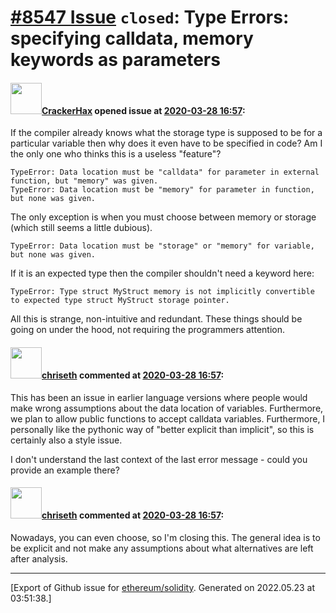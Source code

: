 # [\#8547 Issue](https://github.com/ethereum/solidity/issues/8547) `closed`: Type Errors: specifying calldata, memory keywords as parameters

#### <img src="https://avatars.githubusercontent.com/u/6037535?u=9841747a5327c7264326dd615b41cde3952a518e&v=4" width="50">[CrackerHax](https://github.com/CrackerHax) opened issue at [2020-03-28 16:57](https://github.com/ethereum/solidity/issues/8547):

If the compiler already knows what the storage type is supposed to be for a particular variable then why does it even have to be specified in code? Am I the only one who thinks this is a useless "feature"?

    TypeError: Data location must be "calldata" for parameter in external function, but "memory" was given.
    TypeError: Data location must be "memory" for parameter in function, but none was given.

The only exception is when you must choose between memory or storage (which still seems a little dubious).

    TypeError: Data location must be "storage" or "memory" for variable, but none was given.

If it is an expected type then the compiler shouldn't need a keyword here:

    TypeError: Type struct MyStruct memory is not implicitly convertible to expected type struct MyStruct storage pointer.

All this is strange, non-intuitive and redundant. These things should be going on under the hood, not requiring the programmers attention.

#### <img src="https://avatars.githubusercontent.com/u/9073706?v=4" width="50">[chriseth](https://github.com/chriseth) commented at [2020-03-28 16:57](https://github.com/ethereum/solidity/issues/8547#issuecomment-605862906):

This has been an issue in earlier language versions where people would make wrong assumptions about the data location of variables. Furthermore, we plan to allow public functions to accept calldata variables. Furthermore, I personally like the pythonic way of "better explicit than implicit", so this is certainly also a style issue.

I don't understand the last context of the last error message - could you provide an example there?

#### <img src="https://avatars.githubusercontent.com/u/9073706?v=4" width="50">[chriseth](https://github.com/chriseth) commented at [2020-03-28 16:57](https://github.com/ethereum/solidity/issues/8547#issuecomment-661871231):

Nowadays, you can even choose, so I'm closing this. The general idea is to be explicit and not make any assumptions about what alternatives are left after analysis.


-------------------------------------------------------------------------------



[Export of Github issue for [ethereum/solidity](https://github.com/ethereum/solidity). Generated on 2022.05.23 at 03:51:38.]
